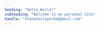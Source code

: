```yaml
---
heading: "Hello_World!"
subheading: "Welcome to my personal site"
handle: "thanatoslayer6e@gmail.com"
---
```



